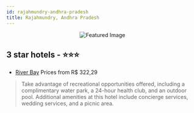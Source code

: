 ```yaml
---
id: rajahmundry-andhra-pradesh
title: Rajahmundry, Andhra Pradesh
---
```


<center><img src="https://i.travelapi.com/hotels/31000000/30100000/30090700/30090656/12be8ea3_z.jpg" alt="Featured Image" /></center>


##  3 star hotels - ⭐️⭐️⭐️

-    [River Bay](https://us.hurb.com/hotels/rajahmundry/river-bay-JNP-JP349899?cmp=18055) Prices from R$ 322,29
   > Take advantage of recreational opportunities offered, including a complimentary water park, a 24-hour health club, and an outdoor pool. Additional amenities at this hotel include concierge services, wedding services, and a picnic area.
